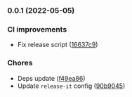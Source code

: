 

### 0.0.1 (2022-05-05)


### CI improvements

* Fix release script ([16637c9](https://github.com/MorevM/vue-swiper/commit/16637c9672c9fa1a8c4aef3e0996ec20c9bf2e94))


### Chores

* Deps update ([f49ea86](https://github.com/MorevM/vue-swiper/commit/f49ea86d1682abf82d9e1d85a70897ce217076f2))
* Update `release-it` config ([90b9045](https://github.com/MorevM/vue-swiper/commit/90b9045649c44cd273c1443f5f5975e5ca987f11))